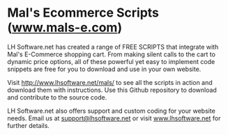 # Mal's Ecommerce Scripts (www.mals-e.com)
LH Software.net has created a range of FREE SCRIPTS that integrate with Mal's E-Commerce shopping cart. From making silent calls to the cart to dynamic price options, all of these powerful yet easy to implement code snippets are free for you to download and use in your own website.

Visit http://www.lhsoftware.net/mals/ to see all the scripts in action and download them with instructions. Use this Github repository to download and contribute to the source code.

LH Software.net also offers support and custom coding for your website needs. Email us at support@lhsoftware.net or visit www.lhsoftware.net for further details.
